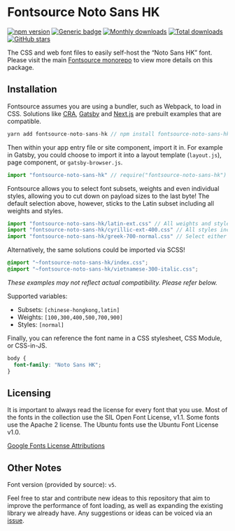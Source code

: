# Fontsource Noto Sans HK

[![npm version](https://badge.fury.io/js/fontsource-noto-sans-hk.svg)](https://www.npmjs.com/package/fontsource-noto-sans-hk) [![Generic badge](https://img.shields.io/badge/fontsource-passing-brightgreen)](https://github.com/DecliningLotus/fontsource) [![Monthly downloads](https://badgen.net/npm/dm/fontsource-noto-sans-hk)](https://github.com/DecliningLotus/fontsource) [![Total downloads](https://badgen.net/npm/dt/fontsource-noto-sans-hk)](https://github.com/DecliningLotus/fontsource) [![GitHub stars](https://img.shields.io/github/stars/DecliningLotus/fontsource.svg?style=social&label=Star)](https://GitHub.com/DecliningLotus/fontsource/stargazers/)

The CSS and web font files to easily self-host the “Noto Sans HK” font. Please visit the main [Fontsource monorepo](https://github.com/DecliningLotus/fontsource) to view more details on this package.

## Installation

Fontsource assumes you are using a bundler, such as Webpack, to load in CSS. Solutions like [CRA](https://create-react-app.dev/), [Gatsby](https://www.gatsbyjs.org/) and [Next.js](https://nextjs.org/) are prebuilt examples that are compatible.

```javascript
yarn add fontsource-noto-sans-hk // npm install fontsource-noto-sans-hk
```

Then within your app entry file or site component, import it in. For example in Gatsby, you could choose to import it into a layout template (`layout.js`), page component, or `gatsby-browser.js`.

```javascript
import "fontsource-noto-sans-hk" // require("fontsource-noto-sans-hk")
```

Fontsource allows you to select font subsets, weights and even individual styles, allowing you to cut down on payload sizes to the last byte! The default selection above, however, sticks to the Latin subset including all weights and styles.

```javascript
import "fontsource-noto-sans-hk/latin-ext.css" // All weights and styles included.
import "fontsource-noto-sans-hk/cyrillic-ext-400.css" // All styles included.
import "fontsource-noto-sans-hk/greek-700-normal.css" // Select either normal or italic.
```

Alternatively, the same solutions could be imported via SCSS!

```scss
@import "~fontsource-noto-sans-hk/index.css";
@import "~fontsource-noto-sans-hk/vietnamese-300-italic.css";
```

_These examples may not reflect actual compatibility. Please refer below._

Supported variables:

- Subsets: `[chinese-hongkong,latin]`
- Weights: `[100,300,400,500,700,900]`
- Styles: `[normal]`

Finally, you can reference the font name in a CSS stylesheet, CSS Module, or CSS-in-JS.

```css
body {
  font-family: "Noto Sans HK";
}
```

## Licensing

It is important to always read the license for every font that you use.
Most of the fonts in the collection use the SIL Open Font License, v1.1. Some fonts use the Apache 2 license. The Ubuntu fonts use the Ubuntu Font License v1.0.

[Google Fonts License Attributions](https://fonts.google.com/attribution)

## Other Notes

Font version (provided by source): `v5`.

Feel free to star and contribute new ideas to this repository that aim to improve the performance of font loading, as well as expanding the existing library we already have. Any suggestions or ideas can be voiced via an [issue](https://github.com/DecliningLotus/fontsource/issues).
